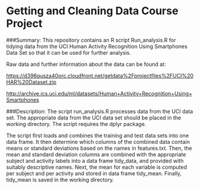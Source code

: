 Getting and Cleaning Data Course Project
========================================

###Summary: 
This repository contains an R script Run_analysis.R for tidying data from the UCI Human Activity Recognition Using Smartphones Data Set so that it can be used for further analysis. 

Raw data and further information about the data can be found at:

https://d396qusza40orc.cloudfront.net/getdata%2Fprojectfiles%2FUCI%20HAR%20Dataset.zip

http://archive.ics.uci.edu/ml/datasets/Human+Activity+Recognition+Using+Smartphones



###Description:
The script run_analysis.R processes data from the UCI data set. The appropriate data from the UCI data set should be placed in the working directory. The script requires the dplyr package.
  

The script first loads and combines the training and test data sets into one data frame. It then determine which columns of the combined data contain means or standard deviations based on the names in features.txt. Then, the mean and standard deviation columns are combined with the appropriate subject and activity labels into a data frame tidy_data, and provided with suitably descriptive names. Next, the mean for each variable is computed per subject and per activity and stored in data frame tidy_mean. Finally, tidy_mean is saved in the working directory.

